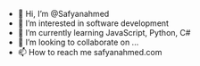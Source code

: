 - 👋 Hi, I’m @Safyanahmed
- 👀 I’m interested in software development
- 🌱 I’m currently learning JavaScript, Python, C#
- 💞️ I’m looking to collaborate on ...
- 📫 How to reach me safyanahmed.com

<!---
Safyanahmed/Safyanahmed is a ✨ special ✨ repository because its `README.md` (this file) appears on your GitHub profile.
You can click the Preview link to take a look at your changes.
--->
